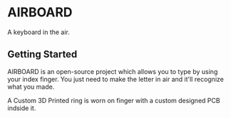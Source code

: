 # AIRBOARD
A keyboard in the air.

## Getting Started
AIRBOARD is an open-source project which allows you to type by using your index finger. You just need to make the letter in air and it'll recognize what you made.

A Custom 3D Printed ring is worn on finger with a custom designed PCB indside it.

